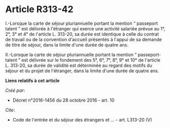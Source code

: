 # Article R313-42

I.-Lorsque la carte de séjour pluriannuelle portant la mention “ passeport talent ” est délivrée à l'étranger qui exerce une
activité salariée prévue au 1°, 2°, 3° et 4° de l'article L. 313-20, sa durée est identique à celle du contrat de travail ou
de la convention d'accueil présentés à l'appui de sa demande de titre de séjour, dans la limite d'une durée de quatre ans. 

II.-Lorsque la carte de séjour pluriannuelle portant la mention “ passeport-talent ” est délivrée sur le fondement des 5°,
6°, 7°, 8°, 9° et 10° de l'article L. 313-20, sa durée de validité est déterminée au regard des motifs du séjour et du projet
de l'étranger, dans la limite d'une durée de quatre ans.

**Liens relatifs à cet article**

_Créé par_:

  - Décret n°2016-1456 du 28 octobre 2016 - art. 10

_Cite_:

  - Code de l'entrée et du séjour des étrangers et ... - art. L313-20 (V)
